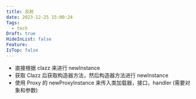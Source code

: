 ```yaml
---
title: 反射
date: 2023-12-25 15:00:24
Tags:
  - tech
Draft: true
HideInList: false
Feature: 
IsTop: false
---
```


- 直接根据 clazz 来进行 newInstance
- 获取 Clazz 后获取构造器方法，然后构造器方法进行 newInstance
- 使用 Proxy 的 newProxyInstance 来传入类加载器，接口，handler (需要对象和参数)


<!--more-->